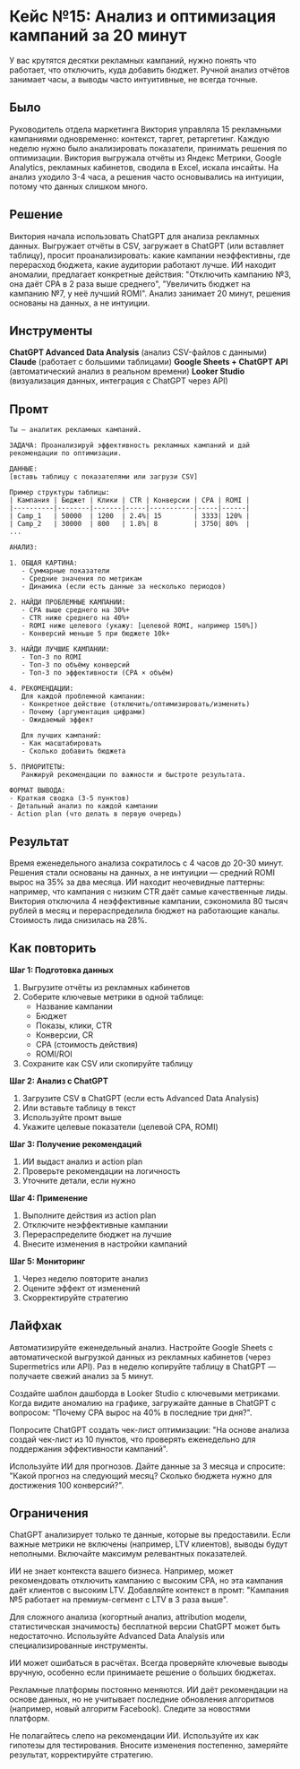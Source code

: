 # Кейс №15: Анализ и оптимизация кампаний за 20 минут

У вас крутятся десятки рекламных кампаний, нужно понять что работает, что отключить, куда добавить бюджет. Ручной анализ отчётов занимает часы, а выводы часто интуитивные, не всегда точные.

## Было

Руководитель отдела маркетинга Виктория управляла 15 рекламными кампаниями одновременно: контекст, таргет, ретаргетинг. Каждую неделю нужно было анализировать показатели, принимать решения по оптимизации. Виктория выгружала отчёты из Яндекс Метрики, Google Analytics, рекламных кабинетов, сводила в Excel, искала инсайты. На анализ уходило 3-4 часа, а решения часто основывались на интуиции, потому что данных слишком много.

## Решение

Виктория начала использовать ChatGPT для анализа рекламных данных. Выгружает отчёты в CSV, загружает в ChatGPT (или вставляет таблицу), просит проанализировать: какие кампании неэффективны, где перерасход бюджета, какие аудитории работают лучше. ИИ находит аномалии, предлагает конкретные действия: "Отключить кампанию №3, она даёт CPA в 2 раза выше среднего", "Увеличить бюджет на кампанию №7, у неё лучший ROMI". Анализ занимает 20 минут, решения основаны на данных, а не интуиции.

## Инструменты

**ChatGPT Advanced Data Analysis** (анализ CSV-файлов с данными)
**Claude** (работает с большими таблицами)
**Google Sheets + ChatGPT API** (автоматический анализ в реальном времени)
**Looker Studio** (визуализация данных, интеграция с ChatGPT через API)

## Промт

```
Ты — аналитик рекламных кампаний.

ЗАДАЧА: Проанализируй эффективность рекламных кампаний и дай рекомендации по оптимизации.

ДАННЫЕ:
[вставь таблицу с показателями или загрузи CSV]

Пример структуры таблицы:
| Кампания | Бюджет | Клики | CTR | Конверсии | CPA | ROMI |
|----------|--------|-------|-----|-----------|-----|------|
| Camp_1   | 50000  | 1200  | 2.4%| 15        | 3333| 120% |
| Camp_2   | 30000  | 800   | 1.8%| 8         | 3750| 80%  |
...

АНАЛИЗ:

1. ОБЩАЯ КАРТИНА:
   - Суммарные показатели
   - Средние значения по метрикам
   - Динамика (если есть данные за несколько периодов)

2. НАЙДИ ПРОБЛЕМНЫЕ КАМПАНИИ:
   - CPA выше среднего на 30%+
   - CTR ниже среднего на 40%+
   - ROMI ниже целевого (укажу: [целевой ROMI, например 150%])
   - Конверсий меньше 5 при бюджете 10k+

3. НАЙДИ ЛУЧШИЕ КАМПАНИИ:
   - Топ-3 по ROMI
   - Топ-3 по объёму конверсий
   - Топ-3 по эффективности (CPA × объём)

4. РЕКОМЕНДАЦИИ:
   Для каждой проблемной кампании:
   - Конкретное действие (отключить/оптимизировать/изменить)
   - Почему (аргументация цифрами)
   - Ожидаемый эффект

   Для лучших кампаний:
   - Как масштабировать
   - Сколько добавить бюджета

5. ПРИОРИТЕТЫ:
   Ранжируй рекомендации по важности и быстроте результата.

ФОРМАТ ВЫВОДА:
- Краткая сводка (3-5 пунктов)
- Детальный анализ по каждой кампании
- Action plan (что делать в первую очередь)
```

## Результат

Время еженедельного анализа сократилось с 4 часов до 20-30 минут. Решения стали основаны на данных, а не интуиции — средний ROMI вырос на 35% за два месяца. ИИ находит неочевидные паттерны: например, что кампания с низким CTR даёт самые качественные лиды. Виктория отключила 4 неэффективные кампании, сэкономила 80 тысяч рублей в месяц и перераспределила бюджет на работающие каналы. Стоимость лида снизилась на 28%.

## Как повторить

**Шаг 1: Подготовка данных**
1. Выгрузите отчёты из рекламных кабинетов
2. Соберите ключевые метрики в одной таблице:
   - Название кампании
   - Бюджет
   - Показы, клики, CTR
   - Конверсии, CR
   - CPA (стоимость действия)
   - ROMI/ROI
3. Сохраните как CSV или скопируйте таблицу

**Шаг 2: Анализ с ChatGPT**
1. Загрузите CSV в ChatGPT (если есть Advanced Data Analysis)
2. Или вставьте таблицу в текст
3. Используйте промт выше
4. Укажите целевые показатели (целевой CPA, ROMI)

**Шаг 3: Получение рекомендаций**
1. ИИ выдаст анализ и action plan
2. Проверьте рекомендации на логичность
3. Уточните детали, если нужно

**Шаг 4: Применение**
1. Выполните действия из action plan
2. Отключите неэффективные кампании
3. Перераспределите бюджет на лучшие
4. Внесите изменения в настройки кампаний

**Шаг 5: Мониторинг**
1. Через неделю повторите анализ
2. Оцените эффект от изменений
3. Скорректируйте стратегию

## Лайфхак

Автоматизируйте еженедельный анализ. Настройте Google Sheets с автоматической выгрузкой данных из рекламных кабинетов (через Supermetrics или API). Раз в неделю копируйте таблицу в ChatGPT — получаете свежий анализ за 5 минут.

Создайте шаблон дашборда в Looker Studio с ключевыми метриками. Когда видите аномалию на графике, загружайте данные в ChatGPT с вопросом: "Почему CPA вырос на 40% в последние три дня?".

Попросите ChatGPT создать чек-лист оптимизации: "На основе анализа создай чек-лист из 10 пунктов, что проверять еженедельно для поддержания эффективности кампаний".

Используйте ИИ для прогнозов. Дайте данные за 3 месяца и спросите: "Какой прогноз на следующий месяц? Сколько бюджета нужно для достижения 100 конверсий?".

## Ограничения

ChatGPT анализирует только те данные, которые вы предоставили. Если важные метрики не включены (например, LTV клиентов), выводы будут неполными. Включайте максимум релевантных показателей.

ИИ не знает контекста вашего бизнеса. Например, может рекомендовать отключить кампанию с высоким CPA, но эта кампания даёт клиентов с высоким LTV. Добавляйте контекст в промт: "Кампания №5 работает на премиум-сегмент с LTV в 3 раза выше".

Для сложного анализа (когортный анализ, attribution модели, статистическая значимость) бесплатной версии ChatGPT может быть недостаточно. Используйте Advanced Data Analysis или специализированные инструменты.

ИИ может ошибаться в расчётах. Всегда проверяйте ключевые выводы вручную, особенно если принимаете решение о больших бюджетах.

Рекламные платформы постоянно меняются. ИИ даёт рекомендации на основе данных, но не учитывает последние обновления алгоритмов (например, новый алгоритм Facebook). Следите за новостями платформ.

Не полагайтесь слепо на рекомендации ИИ. Используйте их как гипотезы для тестирования. Вносите изменения постепенно, замеряйте результат, корректируйте стратегию.
